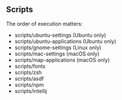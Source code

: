 ## Scripts

The order of execution matters:

- scripts/ubuntu-settings (Ubuntu only)
- scripts/ubuntu-applications (Ubuntu only)
- scripts/gnome-settings (Linux only)
- scripts/mac-settings (macOS only)
- scripts/map-applications (macOS only)
- scripts/fonts
- scripts/zsh
- scripts/asdf
- scripts/npm
- scripts/intellij